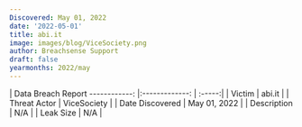 ```yaml
---
Discovered: May 01, 2022
date: '2022-05-01'
title: abi.it
image: images/blog/ViceSociety.png
author: Breachsense Support
draft: false
yearmonths: 2022/may
---
```



| Data Breach Report
------------:   |:-------------:    | :-----:|
| Victim    | abi.it      | 
| Threat Actor    | ViceSociety      | 
| Date Discovered    | May 01, 2022      | 
| Description    | N/A      | 
| Leak Size    | N/A      | 

